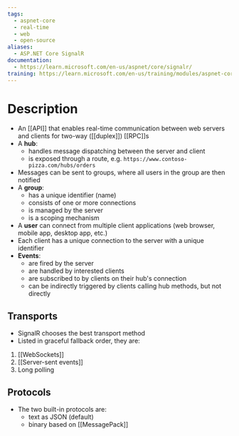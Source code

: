 ```yaml
---
tags:
  - aspnet-core
  - real-time
  - web
  - open-source
aliases:
  - ASP.NET Core SignalR
documentation:
  - https://learn.microsoft.com/en-us/aspnet/core/signalr/
training: https://learn.microsoft.com/en-us/training/modules/aspnet-core-signalr/
---
```

# Description
- An [[API]] that enables real-time communication between web servers and clients for two-way ([[duplex]])  [[RPC]]s
- A **hub**:
	- handles message dispatching between the server and client
	- is exposed through a route, e.g. `https://www.contoso-pizza.com/hubs/orders`
- Messages can be sent to groups, where all users in the group are then notified
- A **group**:
	- has a unique identifier (name)
	- consists of one or more connections
	- is managed by the server
	- is a scoping mechanism
- A **user** can connect from multiple client applications (web browser, mobile app, desktop app, etc.)
- Each client has a unique connection to the server with a unique identifier
- **Events**:
	- are fired by the server
	- are handled by interested clients
	- are subscribed to by clients on their hub's connection
	- can be indirectly triggered by clients calling hub methods, but not directly
## Transports
- SignalR chooses the best transport method
- Listed in graceful fallback order, they are:
1. [[WebSockets]]
2. [[Server-sent events]]
3. Long polling
## Protocols
- The two built-in protocols are:
	- text as JSON (default)
	- binary based on [[MessagePack]]
